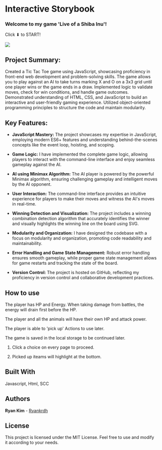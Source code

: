 # Interactive Storybook

### Welcome to my game 'Live of a Shiba Inu'!

Click ⬇ to START!<br><br>
<a href="https://ryankrdh.github.io/Choice-Driven-Game/"><img src="img/startIcon.png"></a>


## Project Summary:
Created a Tic Tac Toe game using JavaScript, showcasing proficiency in front-end web development and problem-solving skills. The game allows you to play against an AI to take turns marking X and O on a 3x3 grid until one player wins or the game ends in a draw. Implemented logic to validate moves, check for win conditions, and handle game outcomes. Demonstrated understanding of HTML, CSS, and JavaScript to build an interactive and user-friendly gaming experience. Utilized object-oriented programming principles to structure the code and maintain modularity.

## Key Features:
* **JavaScript Mastery:** The project showcases my expertise in JavaScript, employing modern ES6+ features and understanding behind-the-scenes concepts like the event loop, hoisting, and scoping.
  
* **Game Logic:** I have implemented the complete game logic, allowing players to interact with the command-line interface and enjoy seamless gameplay against the AI.
  
* **AI using Minimax Algorithm:** The AI player is powered by the powerful Minimax algorithm, ensuring challenging gameplay and intelligent moves by the AI opponent. 

* **User Interaction:** The command-line interface provides an intuitive experience for players to make their moves and witness the AI's moves in real-time. 

* **Winning Detection and Visualization:** The project includes a winning combination detection algorithm that accurately identifies the winner and visually highlights the winning line on the board using SVG. 

* **Modularity and Organization:** I have designed the codebase with a focus on modularity and organization, promoting code readability and maintainability.

* **Error Handling and Game State Management:** Robust error handling ensures smooth gameplay, while proper game state management allows for game restarts and tracking the state of the board. 

* **Version Control:** The project is hosted on GitHub, reflecting my proficiency in version control and collaborative development practices. 


## How to use

The player has HP and Energy. When taking damage from battles, the energy will drain first before the HP.

The player and all the animals will have their own HP and attack power.

The player is able to 'pick up' Actions to use later.

The game is saved in the local storage to be continued later.

1. Click a choice on every page to proceed.

2. Picked up iteams will highlight at the bottom.

## Built With

Javascript, Html, SCC

## Authors

**Ryan Kim** - [Ryankrdh](https://github.com/ryankrdh)

## License

This project is licensed under the MIT License. Feel free to use and modify it according to your needs.



